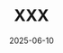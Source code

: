 ---
title: "XXX"
date: "2025-06-10"
description: "In submission"
thumbnail: "dfpg.jpg" # Path relative to _index.md
---